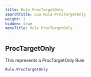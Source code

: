 ```yaml
---
title: Rule ProcTargetOnly
searchTitle: Lua Rule ProcTargetOnly
weight: 1
hidden: true
menuTitle: Rule ProcTargetOnly
---
```

## ProcTargetOnly

This represents a ProcTargetOnly Rule
```lua
Rule.ProcTargetOnly
```